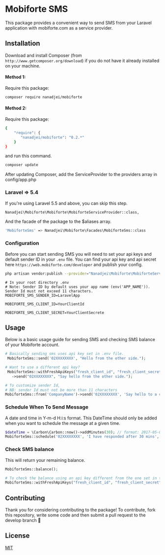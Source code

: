 # Mobiforte SMS

This package provides a convenient way to send SMS from your Laravel application with mobiforte.com as a service provider.

## Installation

Download and install Composer (from `http://www.getcomposer.org/download`) if you do not have it already installed on your machine.

#### Method 1:

Require this package:

```bash
composer require nanadjei/mobiforte
```

#### Method 2:

Require this package:

```bash
{
    "require": {
       "nanadjei/mobiforte": "0.2.*"
    }
}
```

and run this command.

```bash
composer update
```

After updating Composer, add the ServiceProvider to the providers array in config/app.php

### Laravel => 5.4

If you're using Laravel 5.5 and above, you can skip this step.

```bash
Nanadjei\Mobiforte\Mobiforte\MobiforteServiceProvider::class,
```

And the facade of the package to the \$aliases array.

```bash
'MobiforteSms' => Nanadjei\Mobiforte\Facades\MobiforteSms::class
```

### Configuration

Before you can start sending SMS you will need to set your api keys and default sender ID in your `.env` file. You can find your api key and api secret here `https://web.mobiforte.com/developer` and publish your config.

```bash
php artisan vendor:publish --provider="Nanadjei\Mobiforte\MobiforteServiceProvider"
```

```
# In your root directory .env
# Note: Sender ID by default uses your app name (env('APP_NAME')). Sender Id must not exceed 11 characters.
MOBIFORTE_SMS_SENDER_ID=LaravelApp

MOBIFORTE_SMS_CLIENT_ID=YourClientId

MOBIFORTE_SMS_CLIENT_SECRET=YourClientSecrete
```

## Usage

Below is a basic usage guide for sending SMS and checking SMS balance of your Mobiforte account.

```php
# Basically sending sms uses api key set in .env file.
 MobiforteSms::send('02XXXXXXXX', "Hello from the other side.");

# Want to use a different api key?
 MobiforteSms::withFreshApiKeys("fresh_client_id", "fresh_client_secret")
   ->send("02XXXXXXXX", "Say hello from the other side.");

# To customize sender Id,
# NB: sender Id must not be more than 11 characters
MobiforteSms::from('CompanyName')->send('02XXXXXXXX', 'Say hello to a customer');
```

### Schedule When To Send Message

A date and time in Y-m-d H:i:s format. This DateTime should only be added when you want to schedule the message at a given time.

```php
$dateTime = \Carbon\Carbon::now()->addMinutes(30); // format: 2017-05-02 00:59:00
MobiforteSms::schedule('02XXXXXXXX', 'I have responded after 30 mins', $dateTime);
```

### Check SMS balance

This will return your remaining balance.

```php
MobiforteSms::balance();

# To check the balance using an api key different from the one set in the .env file
MobiforteSms::withFreshApiKeys("fresh_client_id", "fresh_client_secret")->balance();
```

## Contributing

Thank you for considering contributing to the package! To contribute, fork this repository, write some code and then submit a pull request to the develop branch 🤝

## License

[MIT](https://choosealicense.com/licenses/mit/)

